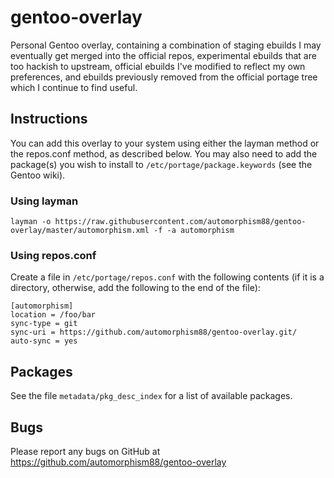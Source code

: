 # gentoo-overlay
Personal Gentoo overlay, containing a combination of staging ebuilds I may
eventually get merged into the official repos, experimental ebuilds that are
too hackish to upstream, official ebuilds I've modified to reflect my own
preferences, and ebuilds previously removed from the official portage tree
which I continue to find useful.

## Instructions
You can add this overlay to your system using either the layman method or the
repos.conf method, as described below. You may also need to add the package(s)
you wish to install to `/etc/portage/package.keywords` (see the Gentoo wiki).
### Using layman
```
layman -o https://raw.githubusercontent.com/automorphism88/gentoo-overlay/master/automorphism.xml -f -a automorphism
```
### Using repos.conf
Create a file in `/etc/portage/repos.conf` with the following contents (if it
is a directory, otherwise, add the following to the end of the file):
```
[automorphism]
location = /foo/bar
sync-type = git
sync-uri = https://github.com/automorphism88/gentoo-overlay.git/
auto-sync = yes
```

## Packages
See the file `metadata/pkg_desc_index` for a list of available packages.

## Bugs
Please report any bugs on GitHub at
https://github.com/automorphism88/gentoo-overlay
